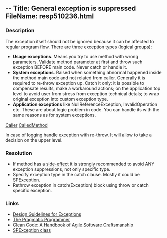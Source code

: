 ﻿--
Title: General exception is suppressed
FileName: resp510236.html
---

### Description
The exception itself should not be ignored because it can be affected to regular program flow. There are three exception types (logical groups):

- **Usage exceptions**. Means you try to use method with wrong parameters. Validate method parameter at first and throw such exception BEFORE main code. Never catch or handle it.
- **System exceptions**. Raised when something abnormal happened inside the method main code and not related from caller. Generally it is required to re-throw exception up. Catch it only:
it is possible to compensate results, make a workaround actions;
on the application top level to avoid user from stress from exception technical detals;
to wrap original exception into custom exception type.
-  **Application exceptions** like NullReferenceException, InvalidOperation etc. These are about logic problem in code. You can handle its with the same reasons as for system exceptions.

<a href="_samples/DoNotSuppressExceptions-CallerMethod.sample-ref" >Caller</a>
<a href="_samples/DoNotSuppressExceptions-CalledMethod.sample-ref" >CalledMethod</a>

In case of logging handle exception with re-throw. It will allow to take a decision on the upper level.

### Resolution
- If method has a [side-effect](http://en.wikipedia.org/wiki/Side_effect_%28computer_science%29) it is strongly recommended to avoid ANY exception suppressions, not only specific type.
- Specify exception type in the catch clause. Mostly it could be SPException.
- Rethrow exception in catch(Exception) block using throw or catch specific exception.

### Links
- [Design Guidelines for Exceptions](https://msdn.microsoft.com/en-us/library/ms229014.aspx)
- [The Pragmatic Programmer](http://en.wikipedia.org/wiki/The_Pragmatic_Programmer)
- [Clean Code: A Handbook of Agile Software Craftsmanship](http://books.google.ru/books/about/Clean_Code.html?id=_i6bDeoCQzsC&redir_esc=y)
- [SPException class](https://msdn.microsoft.com/en-us/library/microsoft.sharepoint.spexception.aspx)
